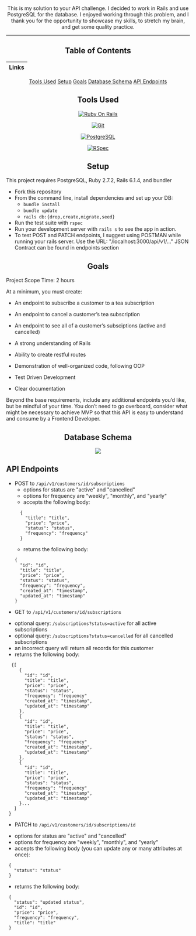 <div align="center">

<br>

  This is my solution to your API challenge. I decided to work in Rails and use PostgreSQL for the database. I enjoyed working through this problem, and I thank you for the opportunity to showcase my skills, to stretch my brain, and get some quality practice.

---

## Table of Contents
|Links
|--- |
[Tools Used](#tools-used)
[Setup](#setup)
[Goals](#goals)
[Database Schema](#database-schema)
[API Endpoints](#api-endpoints)


## Tools Used

[<img alt="Ruby On Rails" src="https://img.shields.io/badge/RubyOnRails-flat--square?logo=ruby-on-rails&style=for-the-badge&color=black"/>](https://rubyonrails.org/)

[<img alt="Git" src="https://img.shields.io/badge/Git-flat--square?logo=git&style=for-the-badge&color=black"/>](https://git-scm.com/book/en/v2/Getting-Started-First-Time-Git-Setup)

[<img alt="PostgreSQL" src ="https://img.shields.io/badge/PostgreSQL-flat--square?logo=postgreSQL&style=for-the-badge&color=black"/>](https://www.postgresql.org/)

[<img alt="RSpec" src ="https://img.shields.io/badge/RSpec-flat--square?logo=rspec&style=for-the-badge&color=black"/>](https://github.com/rspec/rspec-rails)

</div>

<div align="center">

## Setup

</div>


  This project requires PostgreSQL, Ruby 2.7.2, Rails 6.1.4, and bundler

  * Fork this repository
  * From the command line, install dependencies and set up your DB:
      * `bundle install`
      * `bundle update`
      * `rails db:{drop,create,migrate,seed}`
  * Run the test suite with `rspec`
  * Run your development server with `rails s` to see the app in action.
  * To test POST and PATCH endpoints, I suggest using POSTMAN while running your rails server. Use the URL: "/localhost:3000/api/v1/..." JSON Contract can be found in endpoints section


<div align="center">

## Goals

</div>

 Project Scope Time: 2 hours

 At a minimum, you must create:

- An endpoint to subscribe a customer to a tea subscription
- An endpoint to cancel a customer’s tea subscription
- An endpoint to see all of a customer’s subsciptions (active and cancelled)


- A strong understanding of Rails
- Ability to create restful routes
- Demonstration of well-organized code, following OOP
- Test Driven Development
- Clear documentation

Beyond the base requirements, include any additional endpoints you’d like, but be mindful of your time. You don’t need to go overboard, consider what might be necessary to achieve MVP so that this API is easy to understand and consume by a Frontend Developer.

<div align="center">

## Database Schema

<img src="https://user-images.githubusercontent.com/78382113/149171119-b9007b28-704e-495a-be79-9075ef30a3b8.png">

</div>


## API Endpoints

<div align="left">

* POST to `/api/v1/customers/id/subscriptions`
  - options for status are "active" and "cancelled"
  - options for frequency are "weekly", "monthly", and "yearly"
  - accepts the following body:
  ```
    {
      "title": "title",
      "price": "price",
      "status": "status",
      "frequency": "frequency"
    }
  ```
  - returns the following body:
  ```
  {
    "id": "id",
    "title": "title",
    "price": "price",
    "status": "status",
    "frequency": "frequency",
    "created_at": "timestamp",
    "updated_at": "timestamp"
  }
  ```
* GET to `/api/v1/customers/id/subscriptions`
 - optional query: `/subscriptions?status=active` for all active subscriptions
 - optional query: `/subscriptions?status=cancelled` for all cancelled subscriptions
 - an incorrect query will return all records for this customer
 - returns the following body:
 ```
   {[
      {
        "id": "id",
        "title": "title",
        "price": "price",
        "status": "status",
        "frequency": "frequency"
        "created_at": "timestamp",
        "updated_at": "timestamp"
      },
      {
        "id": "id",
        "title": "title",
        "price": "price",
        "status": "status",
        "frequency": "frequency"
        "created_at": "timestamp",
        "updated_at": "timestamp"
      },
      {
        "id": "id",
        "title": "title",
        "price": "price",
        "status": "status",
        "frequency": "frequency"
        "created_at": "timestamp",
        "updated_at": "timestamp"
      }...
    ]
  }
 ```

 * PATCH to `/api/v1/customers/id/subscriptions/id`
 - options for status are "active" and "cancelled"
 - options for frequency are "weekly", "monthly", and "yearly"
 - accepts the following body (you can update any or many attributes at once):
 ```
  {
    "status": "status"
  }
 ```

 - returns the following body:
 ```
  {
    "status": "updated status",
    "id": "id",
    "price": "price",
    "frequency": "frequency",
    "title": "title"
  }
 ```
 </div>
